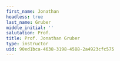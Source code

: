 ```yaml
---
first_name: Jonathan
headless: true
last_name: Gruber
middle_initial: ''
salutation: Prof.
title: Prof. Jonathan Gruber
type: instructor
uid: 90ed1bca-4638-3198-4588-2a4923cfc575
---
```

